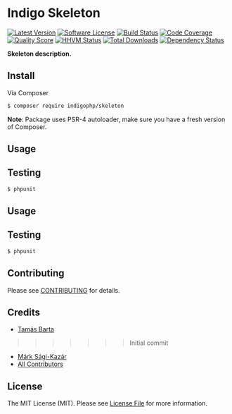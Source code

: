 # Indigo Skeleton

[![Latest Version](https://img.shields.io/github/release/indigophp/skeleton.svg?style=flat-square)](https://github.com/indigophp/skeleton/releases)
[![Software License](https://img.shields.io/badge/license-MIT-brightgreen.svg?style=flat-square)](LICENSE)
[![Build Status](https://img.shields.io/travis/indigophp/skeleton.svg?style=flat-square)](https://travis-ci.org/indigophp/skeleton)
[![Code Coverage](https://img.shields.io/scrutinizer/coverage/g/indigophp/skeleton.svg?style=flat-square)](https://scrutinizer-ci.com/g/indigophp/skeleton)
[![Quality Score](https://img.shields.io/scrutinizer/g/indigophp/skeleton.svg?style=flat-square)](https://scrutinizer-ci.com/g/indigophp/skeleton)
[![HHVM Status](https://img.shields.io/hhvm/indigophp/skeleton.svg?style=flat-square)](http://hhvm.h4cc.de/package/indigophp/skeleton)
[![Total Downloads](https://img.shields.io/packagist/dt/indigophp/skeleton.svg?style=flat-square)](https://packagist.org/packages/indigophp/skeleton)
[![Dependency Status](https://img.shields.io/versioneye/d/php/indigophp:skeleton.svg?style=flat-square)](https://www.versioneye.com/php/indigophp:skeleton)

**Skeleton description.**


## Install

Via Composer

``` bash
$ composer require indigophp/skeleton
```

**Note**: Package uses PSR-4 autoloader, make sure you have a fresh version of Composer.


## Usage


## Testing

``` bash
$ phpunit
```


## Usage


## Testing

``` bash
$ phpunit
```


## Contributing

Please see [CONTRIBUTING](CONTRIBUTING.md) for details.


## Credits

- [Tamás Barta](https://github.com/TamasBarta)
>>>>>>> Initial commit
- [Márk Sági-Kazár](https://github.com/sagikazarmark)
- [All Contributors](https://github.com/indigophp/skeleton/contributors)


## License

The MIT License (MIT). Please see [License File](LICENSE) for more information.

